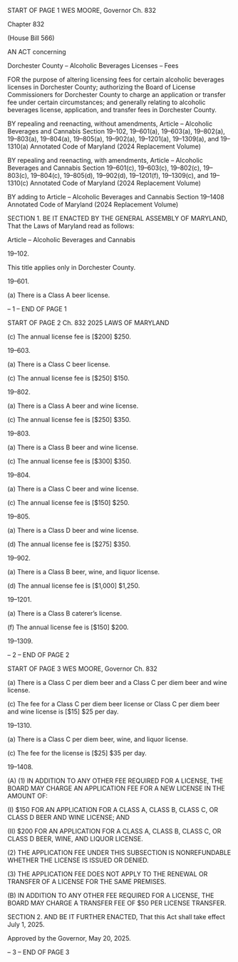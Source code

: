 START OF PAGE 1
WES MOORE, Governor Ch. 832

Chapter 832

(House Bill 566)

AN ACT concerning

Dorchester County – Alcoholic Beverages Licenses – Fees

FOR the purpose of altering licensing fees for certain alcoholic beverages licenses in
Dorchester County; authorizing the Board of License Commissioners for Dorchester
County to charge an application or transfer fee under certain circumstances; and
generally relating to alcoholic beverages license, application, and transfer fees in
Dorchester County.

BY repealing and reenacting, without amendments,
Article – Alcoholic Beverages and Cannabis
Section 19–102, 19–601(a), 19–603(a), 19–802(a), 19–803(a), 19–804(a), 19–805(a),
19–902(a), 19–1201(a), 19–1309(a), and 19–1310(a)
Annotated Code of Maryland
(2024 Replacement Volume)

BY repealing and reenacting, with amendments,
Article – Alcoholic Beverages and Cannabis
Section 19–601(c), 19–603(c), 19–802(c), 19–803(c), 19–804(c), 19–805(d), 19–902(d),
19–1201(f), 19–1309(c), and 19–1310(c)
Annotated Code of Maryland
(2024 Replacement Volume)

BY adding to
Article – Alcoholic Beverages and Cannabis
Section 19–1408
Annotated Code of Maryland
(2024 Replacement Volume)

SECTION 1. BE IT ENACTED BY THE GENERAL ASSEMBLY OF MARYLAND,
That the Laws of Maryland read as follows:

Article – Alcoholic Beverages and Cannabis

19–102.

This title applies only in Dorchester County.

19–601.

(a) There is a Class A beer license.

– 1 –
END OF PAGE 1

START OF PAGE 2
Ch. 832 2025 LAWS OF MARYLAND

(c) The annual license fee is [$200] $250.

19–603.

(a) There is a Class C beer license.

(c) The annual license fee is [$250] $150.

19–802.

(a) There is a Class A beer and wine license.

(c) The annual license fee is [$250] $350.

19–803.

(a) There is a Class B beer and wine license.

(c) The annual license fee is [$300] $350.

19–804.

(a) There is a Class C beer and wine license.

(c) The annual license fee is [$150] $250.

19–805.

(a) There is a Class D beer and wine license.

(d) The annual license fee is [$275] $350.

19–902.

(a) There is a Class B beer, wine, and liquor license.

(d) The annual license fee is [$1,000] $1,250.

19–1201.

(a) There is a Class B caterer’s license.

(f) The annual license fee is [$150] $200.

19–1309.

– 2 –
END OF PAGE 2

START OF PAGE 3
WES MOORE, Governor Ch. 832

(a) There is a Class C per diem beer and a Class C per diem beer and wine license.

(c) The fee for a Class C per diem beer license or Class C per diem beer and wine
license is [$15] $25 per day.

19–1310.

(a) There is a Class C per diem beer, wine, and liquor license.

(c) The fee for the license is [$25] $35 per day.

19–1408.

(A) (1) IN ADDITION TO ANY OTHER FEE REQUIRED FOR A LICENSE, THE
BOARD MAY CHARGE AN APPLICATION FEE FOR A NEW LICENSE IN THE AMOUNT OF:

(I) $150 FOR AN APPLICATION FOR A CLASS A, CLASS B, CLASS
C, OR CLASS D BEER AND WINE LICENSE; AND

(II) $200 FOR AN APPLICATION FOR A CLASS A, CLASS B, CLASS
C, OR CLASS D BEER, WINE, AND LIQUOR LICENSE.

(2) THE APPLICATION FEE UNDER THIS SUBSECTION IS
NONREFUNDABLE WHETHER THE LICENSE IS ISSUED OR DENIED.

(3) THE APPLICATION FEE DOES NOT APPLY TO THE RENEWAL OR
TRANSFER OF A LICENSE FOR THE SAME PREMISES.

(B) IN ADDITION TO ANY OTHER FEE REQUIRED FOR A LICENSE, THE BOARD
MAY CHARGE A TRANSFER FEE OF $50 PER LICENSE TRANSFER.

SECTION 2. AND BE IT FURTHER ENACTED, That this Act shall take effect July
1, 2025.

Approved by the Governor, May 20, 2025.

– 3 –
END OF PAGE 3